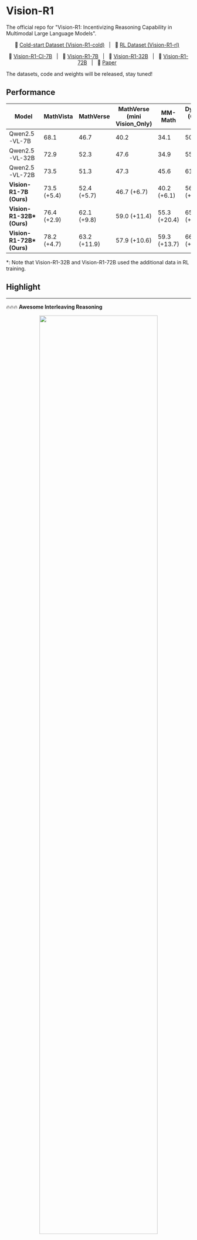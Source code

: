 # Vision-R1

The official repo for "Vision-R1: Incentivizing Reasoning Capability in Multimodal Large Language Models".

<p align="center">
       🤗 <a href="https://huggingface.co/datasets/Osilly/Vision-R1-cold">Cold-start Dataset (Vision-R1-cold)</a>&nbsp&nbsp | &nbsp&nbsp🤗 <a href="https://huggingface.co/datasets/Osilly/Vision-R1-rl">RL Dataset (Vision-R1-rl)</a>&nbsp&nbsp
</p>

<p align="center">
       🤗 <a href="https://huggingface.co/Osilly/Vision-R1-CI-7B">Vision-R1-CI-7B</a>&nbsp&nbsp | &nbsp&nbsp🤗 <a href="https://huggingface.co/Osilly/Vision-R1-7B">Vision-R1-7B</a>&nbsp&nbsp | &nbsp&nbsp🤗 <a href="https://huggingface.co/Osilly/Vision-R1-32B">Vision-R1-32B</a>&nbsp&nbsp | &nbsp&nbsp🤗 <a href="https://huggingface.co/Osilly/Vision-R1-72B">Vision-R1-72B</a>&nbsp&nbsp | &nbsp&nbsp📑 <a href="https://arxiv.org/abs/2503.06749">Paper</a>&nbsp&nbsp
</p>
The datasets, code and weights will be released, stay tuned!

## Performance

| Model                      | MathVista   | MathVerse    | MathVerse (mini Vision_Only) | MM-Math      | DynaMath (Overall; Avg) | AVG.         |
| -------------------------- | ----------- | ------------ | ---------------------------- | ------------ | ----------------------- | ------------ |
| Qwen2.5-VL-7B              | 68.1        | 46.7         | 40.2                         | 34.1         | 50.7                    | 47.9         |
| Qwen2.5-VL-32B             | 72.9        | 52.3         | 47.6                         | 34.9         | 55.5                    | 52.6         |
| Qwen2.5-VL-72B             | 73.5        | 51.3         | 47.3                         | 45.6         | 61.2                    | 55.8         |
| **Vision-R1-7B (Ours)**    | 73.5 (+5.4) | 52.4 (+5.7)  | 46.7 (+6.7)                  | 40.2 (+6.1)  | 56.3 (+5.6)             | 53.8 (+5.9)  |
| **Vision-R1-32B\* (Ours)** | 76.4 (+2.9) | 62.1 (+9.8)  | 59.0 (+11.4)                 | 55.3 (+20.4) | 65.6 (+10.1)            | 63.7 (+11.1) |
| **Vision-R1-72B\* (Ours)** | 78.2 (+4.7) | 63.2 (+11.9) | 57.9 (+10.6)                 | 59.3 (+13.7) | 66.4 (+5.2)             | 65 (+9.2)    |

*: Note that Vision-R1-32B  and Vision-R1-72B  used the additional data in RL training.

## Highlight

---

🔥🔥🔥 **Awesome Interleaving Reasoning**  
<p align="center">
    <img src="./figs/interleaving_reasoning.png" width="80%" height="80%">
</p>

<font size=7><div align='center' > [[🌟 GitHub](https://github.com/Osilly/Awesome-Interleaving-Reasoning)![Star](https://img.shields.io/github/stars/Osilly/Awesome-Interleaving-Reasoning.svg?style=social&label=Star)] </div></font>  

<font size=7><div align='center' > Recently, the introduction of [OpenAI o3](https://openai.com/index/introducing-o3-and-o4-mini/), [Deep research](https://openai.com/index/introducing-deep-research/), [Zochi](https://github.com/IntologyAI/Zochi/blob/main/Zochi_Technical_Report.pdf), and [BAGEL](https://arxiv.org/abs/2505.14683) has established an alternative reasoning formulation, which we designate as **Interleaving Reasoning**. In contrast to standard reasoning, Interleaving Reasoning is characterized by multi-turn interactions and exhibits sophisticated reasoning dynamics. This reasoning modality has empirically demonstrated superior accuracy in addressing complex problems. Consequently, we posit that Interleaving Reasoning potentially constitutes the **Next-Generation Reasoning Systems for AGI**.  </div></font>

---

## TODO and Timeline

### TODO

- 🔥 We will release the **datasets, code and weights**!
- 🔥 We are in the process of training for **72B Vision-R1** and plan to release it when it is completed!
- 🔥 We are trying to scale our training to low-resource settings, where the entire cold start and RL training process can be completed **using only 8 GPUs**.

### Timeline

- [2025/06/26] **We released [RL Dataset (Vision-R1-rl)](https://huggingface.co/datasets/Osilly/Vision-R1-rl), [Vision-R1-CI-7B](https://huggingface.co/Osilly/Vision-R1-CI-7B), [Vision-R1-32B](https://huggingface.co/Osilly/Vision-R1-32B), [Vision-R1-72B](https://huggingface.co/Osilly/Vision-R1-72B)** !
- [2025/05/07] We released evalution codes!
- [2025/04/13] **We released [Vision-R1-7B](https://huggingface.co/Osilly/Vision-R1-7B)**!
- [2025/03/24] **We released [Cold-start Dataset (Vision-R1-cold)](https://huggingface.co/datasets/Osilly/Vision-R1-cold)**!
- [2025/03/11] We released the inference code and scripts.
- [2025/03/09] Our Vision-R1 paper ([Vision-R1: Incentivizing Reasoning Capability in Multimodal Large Language Models](https://arxiv.org/abs/2503.06749)) can be accessed in arXiv!

## Our Exploration

![](figs/exploration.png)

> **Left panel:** Our Vision-R1 Pipeline. We first use the existing MLLM and DeepSeek-R1 to obtain a high-quantity Multimodal CoT dataset, which is used as the cold-start initialization data for the base MLLM to obtain the post-cold-start Vision-R1-CI, and then we perform the RL training on Vision-R1-CI to obtain the reasoning MLLM, Vision-R1.
>
> **Right panel:** We observe that directly applying RL to MLLMs fails to effectively incentivize  strong reasoning capability (see (C) and (D)).  Vision-R1-Zero, trained via RL without prior initialization, struggles to generalize from limited data (see (E), (F), notably, Vision-R1-Zero was applied in format reward function). Vision-R1-CI faces the Overthinking Optimization Problem, favoring shorter CoT reasoning, where correct reasoning processes mostly focus on the shorter CoT reasoning sequences (see (A)). During subsequent RL training, we observe a lengthening of reasoning steps but a decline in performance (see (D) and (E)), making optimization particularly challenging. For Vision-R1, it initially shortens CoT to refine the right thought process under RL training. PTST enables Vision-R1 to progressively acquire a more complex reasoning process (see (C), (D), and (E)) to improve the performance, such that our Vision-R1 with 7B parameters achieves comparable performance to the strongest MLLMs with 70B+ parameters (see (B)). Note that Vision-R1 used various colored lines to indicate the different stages in PTST.

## Vision-R1 Reasoning Example

![](figs/reasoning_example.png)

![](figs/reasoning_example1.png)

> The output examples of Vision-R1-7B on MathVerse benchmark. Vision-R1-7B shows ''human-like'' questioning and self-reflective thought process when solving math reasoning problems, which is also called **''Aha moment''** in DeepSeek-R1's paper.

## Result

![](figs/result_7B.png)

## Pipeline

### Cold-start Initialization Data Preparation

![](figs/data_pipeline.png)

> The overall data generation pipeline incorporating our Modality Bridging method. The multimodal data is first sent to MLLMs to obtain a "Pseudo-CoT'' consisting of a caption and reasoning process, which serves as the input of MLLMs along with the original image-question pair to produce detailed descriptions. Through this modality bridging approach, the textual descriptions provide DeepSeek-R1 with holistic information that facilitates the generation of high-quality CoT processes, which are post-processed and integrated with the original data to create the final Vision-R1-cold dataset.

### RL Training

![](figs/PTST.png)

> GRPO with our proposed PTST strategy.  We progressively loosen the context length restrictions, increasing the length of reasoning process. Specifically, we set the reasoning length to 4K, 8K and 16K tokens for each stage, with corresponding group numbers of 16, 8 and 4 respectively. The reward function for GRPO is based on a hard formatting result reward function (HFRRF). The dotted line in the  ''Stage 3'' indicates that the final version of Vision-R1 did not undergo the third stage of training.

## Quickstart

### Train

#### Cold-start Initialization

##### Data preparation

Download the Cold-start dataset [Vision-R1-cold](https://huggingface.co/datasets/Osilly/Vision-R1-cold).

The images of our Vision-R1-cold dataset can be downloaded from [LLaVA-CoT-100k](https://huggingface.co/datasets/Xkev/LLaVA-CoT-100k) and [Mulberry-SFT](https://huggingface.co/datasets/HuanjinYao/Mulberry-SFT).

Put the images in `llava_cot_images` and `mulberry_images` .

Then, refer [here](https://github.com/hiyouga/LLaMA-Factory/blob/main/data/README.md) and update the following customized dataset into `dataset_info.json` in LLaMA-Factory.

```
"vision_r1_llava_cot_full": {
    "file_name": "vision_r1_llava_cot_full.json",
    "formatting": "sharegpt",
    "columns": {
      "messages": "conversations",
      "images": "image"
    },
    "tags": {
      "role_tag": "from",
      "content_tag": "value",
      "user_tag": "human",
      "assistant_tag": "gpt"
    }
  },
  "vision_r1_mulberry_sft_full": {
    "file_name": "vision_r1_mulberry_sft_full.json",
    "formatting": "sharegpt",
    "columns": {
      "messages": "conversations",
      "images": "images"
    },
    "tags": {
      "role_tag": "from",
      "content_tag": "value",
      "user_tag": "user",
      "assistant_tag": "assistant"
    }
  }
```

The structure of the directory should be:

```
│──vision_r1_cold
│	 ├──llava_cot_images
│	 │	 ├──coco
│	 │	 ├──sqa
│	 │	 ├── ......
│	 ├──mulberry_images
│	 │	 ├──AI2D
│	 │	 ├──chartqa
│	 │	 ├── ......
│	 ├──vision_r1_llava_cot_full.json
│	 ├──vision_r1_mulberry_sft_full.json
│	 ├──dataset_info.json
```

##### Training

We use [LLaMA-Factory](https://github.com/hiyouga/LLaMA-Factory) to obtain the Vision-R1-CI model and put the training script in `train/cold_start`. You can use `8*4` or `8` GPUs of 80G memory to train it.

You should replace the path of Vision-R1-cold dataset for the `train.yaml`, such as [`train/cold_start/vision_r1_full_Qwen2.5-VL-7B-Instruct_sft_epoch2_lr5e6_warm005_32GPU/train.yaml`](https://github.com/Osilly/Vision-R1/blob/main/train/cold_start/vision_r1_full_Qwen2.5-VL-7B-Instruct_sft_epoch2_lr5e6_warm005_32GPU/train.yaml).

```
dataset_dir: /path/of/vision_r1_cold ### Replace it!
```

Then, use the [script](https://github.com/Osilly/Vision-R1/blob/main/train/cold_start/vision_r1_full_Qwen2.5-VL-7B-Instruct_sft_epoch2_lr5e6_warm005_32GPU/deepseed_node.sh) to start the training.

```
bash train/cold_start/vision_r1_full_Qwen2.5-VL-7B-Instruct_sft_epoch2_lr5e6_warm005_32GPU/deepseed_node.sh
```

#### RL Training

The [RL Dataset (Vision-R1-rl)](https://huggingface.co/datasets/Osilly/Vision-R1-rl) uses the [geometry3k](https://huggingface.co/datasets/hiyouga/geometry3k) formation , while you can use [EasyR1](https://github.com/hiyouga/EasyR1) or [verl](https://github.com/volcengine/verl) to finish the training.

### Inference

Install requirements first

```bash
pip install -r requirements.txt
```

(Optional) install Flash Attention2

```bash
pip install -U flash-attn --no-build-isolation
```

#### Using 🤗  Transformers for Inference

Run the command below.

```bash
# Inference script for Vision-R1-7B model using transformers
MODEL_PATH="Vision-R1-7B"   # Replace with your model path
TEMP=0.6
TOP_P=0.95
MAX_TOKENS=4096
# Loacl image path and prompt
IMAGE_PATH="./figs/example1.png"
PROMPT="Given a cone with a base radius represented by the variable 'r' (r = 1) and a slant height represented by the variable 's' (s = 3), determine the lateral surface area using variables.\nChoices:\nA: 2π\nB: 3π\nC: 6π\nD: 8π"

python3 inference.py \
    --model_path ${MODEL_PATH}  \
    --enable_flash_attn True \
    --image_path ${IMAGE_PATH} \
    --prompt "${PROMPT}" \
    --max_tokens ${MAX_TOKENS} \
    --temperature ${TEMP} \
    --top_p ${TOP_P}
```

or modify arguments in `scripts/inference.sh` and run

```bash
sh scripts/inference.sh
```

Note that we use the same `temperature` and `top_p` as [DeepSeek-R1](https://huggingface.co/deepseek-ai/DeepSeek-R1/blob/main/generation_config.json), you can also try other hyper-parameters.

#### Using vLLM for Deployment and Inference

We highly recommend applying vLLM for deployment and inference. vLLM version should satisfy `vllm>0.7.2`.

#### Start an OpenAI API Service

Run the command below to start an OpenAI-compatible API service:

```bash
MODEL_PATH="Vision-R1-7B"   # Replace with your model path
MODEL_NAME="Vision-R1-7B"
# deploy
vllm serve ${MODEL_PATH} \
    --port 8000 \
    --host 0.0.0.0 \
    --dtype bfloat16 \
    --limit-mm-per-prompt image=5 \
    --served-model-name "${MODEL_NAME}" \
```

or using the bash script below:

```bash
sh scripts/vllm_deploy.sh
```

Then, you can use the chat API by running the command below:

```bash
MODEL_PATH="Vision-R1"
TEMP=0.6
TOP_P=0.95
MAX_TOKENS=4096
IMAGE_PATH="./figs/example1.png"
PROMPT="Given a cone with a base radius represented by the variable 'r' (r = 1) and a slant height represented by the variable 's' (s = 3), determine the lateral surface area using variables.\nChoices:\nA: 2π\nB: 3π\nC: 6π\nD: 8π"
python3 vllm_inference.py \
    --model_path ${MODEL_PATH}  \
    --image_path ${IMAGE_PATH} \
    --prompt "${PROMPT}" \
    --max_tokens ${MAX_TOKENS} \
    --temperature ${TEMP} \
    --top_p ${TOP_P} \
    --timeout 2000 
```

or using bash script

```bash
sh scripts/vllm_inference.sh
```

#### Inference Locally

You can also use vLLM to inference locally:

```bash
MODEL_PATH="Vision-R1"
TEMP=0.6
TOP_P=0.95
MAX_TOKENS=4096
IMAGE_PATH="./figs/example1.png"
PROMPT="Given a cone with a base radius represented by the variable 'r' (r = 1) and a slant height represented by the variable 's' (s = 3), determine the lateral surface area using variables.\nChoices:\nA: 2π\nB: 3π\nC: 6π\nD: 8π"
python3 vllm_inference_local.py \
    --model_path ${MODEL_PATH}  \
    --image_path ${IMAGE_PATH} \
    --prompt "${PROMPT}" \
    --max_tokens ${MAX_TOKENS} \
    --temperature ${TEMP} \
    --top_p ${TOP_P} \
```

or using bash script

```bash
sh scripts/vllm_inference.sh
```

### Evalution

We provide our evaluation codes under `evaluation/`, see [README.md](./evaluation/README.md) for more details.

## Star History

[![Star History Chart](https://api.star-history.com/svg?repos=Osilly/Vision-R1&type=Date)](https://www.star-history.com/#Osilly/Vision-R1&Date)
